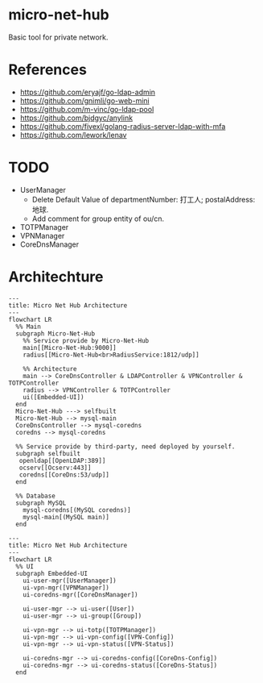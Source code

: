<!-- @format -->

# micro-net-hub

Basic tool for private network.

# References
- https://github.com/eryajf/go-ldap-admin
- https://github.com/gnimli/go-web-mini
- https://github.com/m-vinc/go-ldap-pool
- https://github.com/bjdgyc/anylink
- https://github.com/fivexl/golang-radius-server-ldap-with-mfa
- https://github.com/lework/lenav

# TODO

- UserManager
  - Delete Default Value of departmentNumber: 打工人; postalAddress: 地球.
  - Add comment for group entity of ou/cn.
- TOTPManager
- VPNManager
- CoreDnsManager

# Architechture

```mermaid
---
title: Micro Net Hub Architecture
---
flowchart LR
  %% Main
  subgraph Micro-Net-Hub
    %% Service provide by Micro-Net-Hub
    main[[Micro-Net-Hub:9000]]
    radius[[Micro-Net-Hub<br>RadiusService:1812/udp]]

    %% Architecture
    main --> CoreDnsController & LDAPController & VPNController & TOTPController
    radius --> VPNController & TOTPController
    ui([Embedded-UI])
  end
  Micro-Net-Hub ---> selfbuilt
  Micro-Net-Hub --> mysql-main 
  CoreDnsController --> mysql-coredns
  coredns --> mysql-coredns

  %% Service provide by third-party, need deployed by yourself.
  subgraph selfbuilt
   openldap[[OpenLDAP:389]]
   ocserv[[Ocserv:443]]
   coredns[[CoreDns:53/udp]]
  end

  %% Database
  subgraph MySQL
    mysql-coredns[(MySQL coredns)]
    mysql-main[(MySQL main)]
  end

```


```mermaid
---
title: Micro Net Hub Architecture
---
flowchart LR
  %% UI
  subgraph Embedded-UI
    ui-user-mgr([UserManager])
    ui-vpn-mgr([VPNManager])
    ui-coredns-mgr([CoreDnsManager])

    ui-user-mgr --> ui-user([User])
    ui-user-mgr --> ui-group([Group])

    ui-vpn-mgr --> ui-totp([TOTPManager])
    ui-vpn-mgr --> ui-vpn-config([VPN-Config])
    ui-vpn-mgr --> ui-vpn-status([VPN-Status])

    ui-coredns-mgr --> ui-coredns-config([CoreDns-Config])
    ui-coredns-mgr --> ui-coredns-status([CoreDns-Status])
  end

```